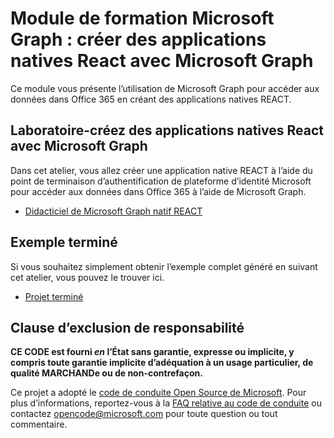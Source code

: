 # <a name="microsoft-graph-training-module---build-react-native-apps-with-microsoft-graph"></a>Module de formation Microsoft Graph : créer des applications natives React avec Microsoft Graph

Ce module vous présente l’utilisation de Microsoft Graph pour accéder aux données dans Office 365 en créant des applications natives REACT.

## <a name="lab---build-react-native-apps-with-microsoft-graph"></a>Laboratoire-créez des applications natives React avec Microsoft Graph

Dans cet atelier, vous allez créer une application native REACT à l’aide du point de terminaison d’authentification de plateforme d’identité Microsoft pour accéder aux données dans Office 365 à l’aide de Microsoft Graph.

- [Didacticiel de Microsoft Graph natif REACT](https://docs.microsoft.com/graph/tutorials/react-native)

## <a name="completed-sample"></a>Exemple terminé

Si vous souhaitez simplement obtenir l’exemple complet généré en suivant cet atelier, vous pouvez le trouver ici.

- [Projet terminé](./demo)

## <a name="disclaimer"></a>Clause d’exclusion de responsabilité

**CE CODE est fourni *en* l’État sans garantie, expresse ou implicite, y compris toute garantie implicite d’adéquation à un usage particulier, de qualité MARCHANDe ou de non-contrefaçon.**

Ce projet a adopté le [code de conduite Open Source de Microsoft](https://opensource.microsoft.com/codeofconduct/). Pour plus d’informations, reportez-vous à la [FAQ relative au code de conduite](https://opensource.microsoft.com/codeofconduct/faq/) ou contactez [opencode@microsoft.com](mailto:opencode@microsoft.com) pour toute question ou tout commentaire.
